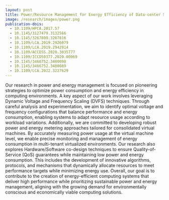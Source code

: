 ```yaml
---
layout: post
title: Power/Resource Management for Energy Efficiency of Data-center Servers
image: /research/images/power.png
publication-dois: 
  - 10.1109/HPCA.2017.57
  - 10.1145/3127479.3132566
  - 10.1145/3267809.3267816
  - 10.1109/LCA.2019.2926079
  - 10.1109/LCA.2019.2942914
  - 10.1109/ACCESS.2020.3035777
  - 10.1109/ICCD50377.2020.00069
  - 10.1145/3466752.3480098
  - 10.1145/3466752.3480089
  - 10.1109/LCA.2022.3227629
---
```


Our research in power and energy management is focused on pioneering strategies to optimize power consumption and energy efficiency in computing environments. A key aspect of our work involves leveraging Dynamic Voltage and Frequency Scaling (DVFS) techniques. Through careful analysis and experimentation, we aim to identify optimal voltage and frequency configurations that balance performance and energy consumption, enabling systems to adapt resource usage according to workload variations. Additionally, we are committed to developing robust power and energy metering approaches tailored for consolidated virtual machines. By accurately measuring power usage at the virtual machine level, we enable precise monitoring and management of energy consumption in multi-tenant virtualized environments. Our research also explores Hardware/Software co-design techniques to ensure Quality-of-Service (QoS) guarantees while maintaining low power and energy consumption. This includes the development of innovative algorithms, protocols, and mechanisms that dynamically allocate resources to meet performance targets while minimizing energy use. Overall, our goal is to contribute to the creation of energy-efficient computing systems that deliver high performance while prioritizing sustainable power and energy management, aligning with the growing demand for environmentally conscious and economically viable computing solutions.
